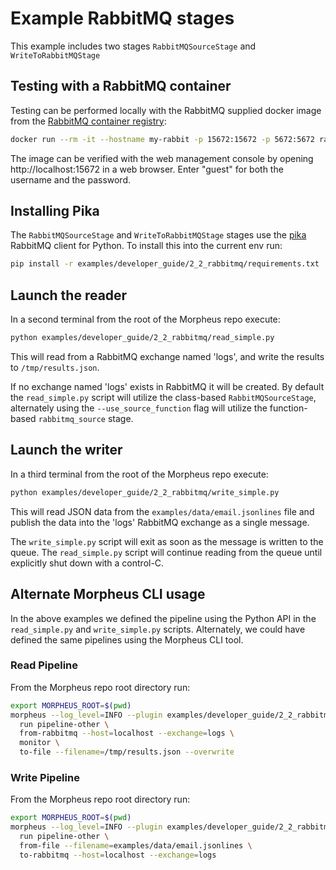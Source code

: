 <!--
SPDX-FileCopyrightText: Copyright (c) 2022-2024, NVIDIA CORPORATION & AFFILIATES. All rights reserved.
SPDX-License-Identifier: Apache-2.0

Licensed under the Apache License, Version 2.0 (the "License");
you may not use this file except in compliance with the License.
You may obtain a copy of the License at

http://www.apache.org/licenses/LICENSE-2.0

Unless required by applicable law or agreed to in writing, software
distributed under the License is distributed on an "AS IS" BASIS,
WITHOUT WARRANTIES OR CONDITIONS OF ANY KIND, either express or implied.
See the License for the specific language governing permissions and
limitations under the License.
-->

# Example RabbitMQ stages
This example includes two stages `RabbitMQSourceStage` and `WriteToRabbitMQStage`

## Testing with a RabbitMQ container
Testing can be performed locally with the RabbitMQ supplied docker image from the [RabbitMQ container registry](https://registry.hub.docker.com/_/rabbitmq/):
```bash
docker run --rm -it --hostname my-rabbit -p 15672:15672 -p 5672:5672 rabbitmq:3-management
```

The image can be verified with the web management console by opening http://localhost:15672 in a web browser. Enter "guest" for both the username and the password.

## Installing Pika
The `RabbitMQSourceStage` and `WriteToRabbitMQStage` stages use the [pika](https://pika.readthedocs.io/en/stable/#) RabbitMQ client for Python. To install this into the current env run:
```bash
pip install -r examples/developer_guide/2_2_rabbitmq/requirements.txt
```

## Launch the reader
In a second terminal from the root of the Morpheus repo execute:
```bash
python examples/developer_guide/2_2_rabbitmq/read_simple.py
```

This will read from a RabbitMQ exchange named 'logs', and write the results to `/tmp/results.json`.

If no exchange named 'logs' exists in RabbitMQ it will be created. By default the `read_simple.py` script will utilize the class-based `RabbitMQSourceStage`, alternately using the `--use_source_function` flag will utilize the function-based `rabbitmq_source` stage.

## Launch the writer
In a third terminal from the root of the Morpheus repo execute:
```bash
python examples/developer_guide/2_2_rabbitmq/write_simple.py
```

This will read JSON data from the `examples/data/email.jsonlines` file and publish the data into the 'logs' RabbitMQ exchange as a single message.

The `write_simple.py` script will exit as soon as the message is written to the queue. The `read_simple.py` script will continue reading from the queue until explicitly shut down with a control-C.


## Alternate Morpheus CLI usage
In the above examples we defined the pipeline using the Python API in the `read_simple.py` and `write_simple.py` scripts. Alternately, we could have defined the same pipelines using the Morpheus CLI tool.

### Read Pipeline
From the  Morpheus repo root directory run:
```bash
export MORPHEUS_ROOT=$(pwd)
morpheus --log_level=INFO --plugin examples/developer_guide/2_2_rabbitmq/rabbitmq_source_stage.py \
  run pipeline-other \
  from-rabbitmq --host=localhost --exchange=logs \
  monitor \
  to-file --filename=/tmp/results.json --overwrite
```

### Write Pipeline
From the  Morpheus repo root directory run:
```bash
export MORPHEUS_ROOT=$(pwd)
morpheus --log_level=INFO --plugin examples/developer_guide/2_2_rabbitmq/write_to_rabbitmq_stage.py \
  run pipeline-other \
  from-file --filename=examples/data/email.jsonlines \
  to-rabbitmq --host=localhost --exchange=logs
```
